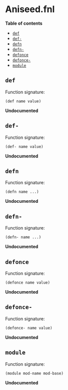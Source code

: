 # Aniseed.fnl

**Table of contents**

- [`def`](#def)
- [`def-`](#def-)
- [`defn`](#defn)
- [`defn-`](#defn-)
- [`defonce`](#defonce)
- [`defonce-`](#defonce-)
- [`module`](#module)

## `def`
Function signature:

```
(def name value)
```

**Undocumented**

## `def-`
Function signature:

```
(def- name value)
```

**Undocumented**

## `defn`
Function signature:

```
(defn name ...)
```

**Undocumented**

## `defn-`
Function signature:

```
(defn- name ...)
```

**Undocumented**

## `defonce`
Function signature:

```
(defonce name value)
```

**Undocumented**

## `defonce-`
Function signature:

```
(defonce- name value)
```

**Undocumented**

## `module`
Function signature:

```
(module mod-name mod-base)
```

**Undocumented**


<!-- Generated with Fenneldoc v1.0.1
     https://gitlab.com/andreyorst/fenneldoc -->

